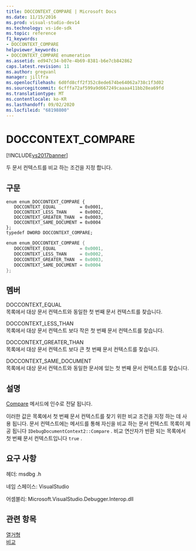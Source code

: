 ```yaml
---
title: DOCCONTEXT_COMPARE | Microsoft Docs
ms.date: 11/15/2016
ms.prod: visual-studio-dev14
ms.technology: vs-ide-sdk
ms.topic: reference
f1_keywords:
- DOCCONTEXT_COMPARE
helpviewer_keywords:
- DOCCONTEXT_COMPARE enumeration
ms.assetid: ed947c34-b07e-4b69-8381-b6e7cb842862
caps.latest.revision: 11
ms.author: gregvanl
manager: jillfra
ms.openlocfilehash: 6d0fd8cff2f352c8ede674be64062a738c1f3d02
ms.sourcegitcommit: 6cfffa72af599a9d667249caaaa411bb28ea69fd
ms.translationtype: MT
ms.contentlocale: ko-KR
ms.lasthandoff: 09/02/2020
ms.locfileid: "68198800"
---
```

# <a name="doccontext_compare"></a>DOCCONTEXT_COMPARE
[!INCLUDE[vs2017banner](../../../includes/vs2017banner.md)]

두 문서 컨텍스트를 비교 하는 조건을 지정 합니다.  
  
## <a name="syntax"></a>구문  
  
```cpp#  
enum enum_DOCCONTEXT_COMPARE {   
   DOCCONTEXT_EQUAL         = 0x0001,  
   DOCCONTEXT_LESS_THAN     = 0x0002,  
   DOCCONTEXT_GREATER_THAN  = 0x0003,  
   DOCCONTEXT_SAME_DOCUMENT = 0x0004  
};  
typedef DWORD DOCCONTEXT_COMPARE;  
```  
  
```csharp  
enum enum_DOCCONTEXT_COMPARE {   
   DOCCONTEXT_EQUAL         = 0x0001,  
   DOCCONTEXT_LESS_THAN     = 0x0002,  
   DOCCONTEXT_GREATER_THAN  = 0x0003,  
   DOCCONTEXT_SAME_DOCUMENT = 0x0004  
};  
```  
  
## <a name="members"></a>멤버  
 DOCCONTEXT_EQUAL  
 목록에서 대상 문서 컨텍스트와 동일한 첫 번째 문서 컨텍스트를 찾습니다.  
  
 DOCCONTEXT_LESS_THAN  
 목록에서 대상 문서 컨텍스트 보다 작은 첫 번째 문서 컨텍스트를 찾습니다.  
  
 DOCCONTEXT_GREATER_THAN  
 목록에서 대상 문서 컨텍스트 보다 큰 첫 번째 문서 컨텍스트를 찾습니다.  
  
 DOCCONTEXT_SAME_DOCUMENT  
 목록에서 대상 문서 컨텍스트와 동일한 문서에 있는 첫 번째 문서 컨텍스트를 찾습니다.  
  
## <a name="remarks"></a>설명  
 [Compare](../../../extensibility/debugger/reference/idebugdocumentcontext2-compare.md) 메서드에 인수로 전달 됩니다.  
  
 이러한 값은 목록에서 첫 번째 문서 컨텍스트를 찾기 위한 비교 조건을 지정 하는 데 사용 됩니다. 문서 컨텍스트에는 메서드를 통해 자신을 비교 하는 문서 컨텍스트 목록이 제공 됩니다 `IDebugDocumentContext2::Compare` . 비교 연산자가 반환 되는 목록에서 첫 번째 문서 컨텍스트입니다 `true` .  
  
## <a name="requirements"></a>요구 사항  
 헤더: msdbg .h  
  
 네임 스페이스: VisualStudio  
  
 어셈블리: Microsoft.VisualStudio.Debugger.Interop.dll  
  
## <a name="see-also"></a>관련 항목  
 [열거형](../../../extensibility/debugger/reference/enumerations-visual-studio-debugging.md)   
 [비교](../../../extensibility/debugger/reference/idebugdocumentcontext2-compare.md)
